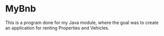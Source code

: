 # MyBnb
This is a program done for my Java module, where the goal was to create an application for renting Properties and Vehicles.
